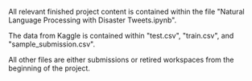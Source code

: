 All relevant finished project content is contained within the file "Natural Language Processing with Disaster Tweets.ipynb".

The data from Kaggle is contained within "test.csv", "train.csv", and "sample_submission.csv".

All other files are either submissions or retired workspaces from the beginning of the project.
